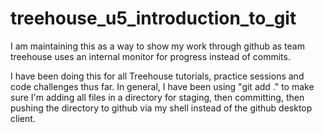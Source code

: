 # treehouse_u5_introduction_to_git
I am maintaining this as a way to show my work through github as team treehouse uses an internal monitor for progress instead of commits.

I have been doing this for all Treehouse tutorials, practice sessions and code challenges thus far. In general, I have been using "git add ." to make sure I'm adding all files in a directory for staging, then committing, then pushing the directory to github via my shell instead of the github desktop client.